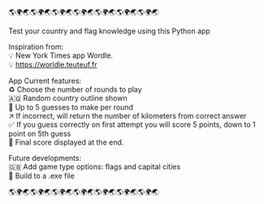 
🌎🌍🌏🌎🌍🌏🌎🌍🌏🌎🌍🌏🌎🌍🌏🌎🌍🌏🌎🌍🌏

Test your country and flag knowledge using this Python app

Inspiration from:  
💡 New York Times app Wordle.  
💡 https://worldle.teuteuf.fr   

App Current features:   
♻️ Choose the number of rounds to play   
🇦🇶 Random country outline shown   
🧐 Up to 5 guesses to make per round   
↗️ If incorrect, will return the number of kilometers from correct answer   
✅ If you guess correctly on first attempt you will score 5 points, down to 1 point on 5th guess   
🏅 Final score displayed at the end.  

Future developments:   
🇬🇧 Add game type options: flags and capital cities   
📲 Build to a .exe file   

🌎🌍🌏🌎🌍🌏🌎🌍🌏🌎🌍🌏🌎🌍🌏🌎🌍🌏🌎🌍🌏
